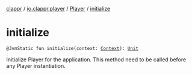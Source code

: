 [clappr](../../index.md) / [io.clappr.player](../index.md) / [Player](index.md) / [initialize](.)

# initialize

`@JvmStatic fun initialize(context: `[`Context`](https://developer.android.com/reference/android/content/Context.html)`): `[`Unit`](https://kotlinlang.org/api/latest/jvm/stdlib/kotlin/-unit/index.html)

Initialize Player for the application. This method need to be called before any Player instantiation.

